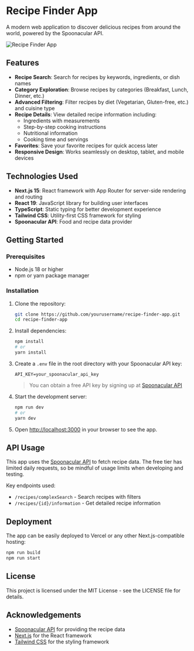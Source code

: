 # Recipe Finder App

A modern web application to discover delicious recipes from around the world, powered by the Spoonacular API.

![Recipe Finder App](https://spoonacular.com/application-front-end-images/feast-finder.jpg)

## Features

- **Recipe Search**: Search for recipes by keywords, ingredients, or dish names
- **Category Exploration**: Browse recipes by categories (Breakfast, Lunch, Dinner, etc.)
- **Advanced Filtering**: Filter recipes by diet (Vegetarian, Gluten-free, etc.) and cuisine type
- **Recipe Details**: View detailed recipe information including:
  - Ingredients with measurements
  - Step-by-step cooking instructions
  - Nutritional information
  - Cooking time and servings
- **Favorites**: Save your favorite recipes for quick access later
- **Responsive Design**: Works seamlessly on desktop, tablet, and mobile devices

## Technologies Used

- **Next.js 15**: React framework with App Router for server-side rendering and routing
- **React 19**: JavaScript library for building user interfaces
- **TypeScript**: Static typing for better development experience
- **Tailwind CSS**: Utility-first CSS framework for styling
- **Spoonacular API**: Food and recipe data provider

## Getting Started

### Prerequisites

- Node.js 18 or higher
- npm or yarn package manager

### Installation

1. Clone the repository:

   ```bash
   git clone https://github.com/yourusername/recipe-finder-app.git
   cd recipe-finder-app
   ```

2. Install dependencies:

   ```bash
   npm install
   # or
   yarn install
   ```

3. Create a `.env` file in the root directory with your Spoonacular API key:

   ```
   API_KEY=your_spoonacular_api_key
   ```

   > You can obtain a free API key by signing up at [Spoonacular API](https://spoonacular.com/food-api)

4. Start the development server:

   ```bash
   npm run dev
   # or
   yarn dev
   ```

5. Open [http://localhost:3000](http://localhost:3000) in your browser to see the app.

## API Usage

This app uses the [Spoonacular API](https://spoonacular.com/food-api) to fetch recipe data. The free tier has limited daily requests, so be mindful of usage limits when developing and testing.

Key endpoints used:

- `/recipes/complexSearch` - Search recipes with filters
- `/recipes/{id}/information` - Get detailed recipe information

## Deployment

The app can be easily deployed to Vercel or any other Next.js-compatible hosting:

```bash
npm run build
npm run start
```

## License

This project is licensed under the MIT License - see the LICENSE file for details.

## Acknowledgements

- [Spoonacular API](https://spoonacular.com/food-api) for providing the recipe data
- [Next.js](https://nextjs.org/) for the React framework
- [Tailwind CSS](https://tailwindcss.com/) for the styling framework
